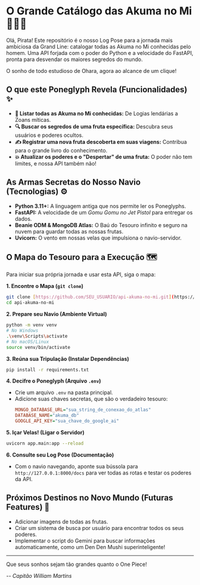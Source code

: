 # O Grande Catálogo das Akuma no Mi 🍎🏴‍☠️

Olá, Pirata! Este repositório é o nosso Log Pose para a jornada mais ambiciosa da Grand Line: catalogar todas as Akuma no Mi conhecidas pelo homem. Uma API forjada com o poder do Python e a velocidade do FastAPI, pronta para desvendar os maiores segredos do mundo.

O sonho de todo estudioso de Ohara, agora ao alcance de um clique!

## O que este Poneglyph Revela (Funcionalidades) ✨

* **📜 Listar todas as Akuma no Mi conhecidas:** De Logias lendárias a Zoans míticas.
* **🔍 Buscar os segredos de uma fruta específica:** Descubra seus usuários e poderes ocultos.
* **✍️ Registrar uma nova fruta descoberta em suas viagens:** Contribua para o grande livro do conhecimento.
* **💥 Atualizar os poderes e o "Despertar" de uma fruta:** O poder não tem limites, e nossa API também não!

## As Armas Secretas do Nosso Navio (Tecnologias) ⚙️

* **Python 3.11+:** A linguagem antiga que nos permite ler os Poneglyphs.
* **FastAPI:** A velocidade de um *Gomu Gomu no Jet Pistol* para entregar os dados.
* **Beanie ODM & MongoDB Atlas:** O Baú do Tesouro infinito e seguro na nuvem para guardar todas as nossas frutas.
* **Uvicorn:** O vento em nossas velas que impulsiona o navio-servidor.

## O Mapa do Tesouro para a Execução 🗺️

Para iniciar sua própria jornada e usar esta API, siga o mapa:

**1. Encontre o Mapa (`git clone`)**
   ```bash
   git clone [https://github.com/SEU_USUARIO/api-akuma-no-mi.git](https://github.com/SEU_USUARIO/api-akuma-no-mi.git)
   cd api-akuma-no-mi
   ```

**2. Prepare seu Navio (Ambiente Virtual)**
   ```bash
   python -m venv venv
   # No Windows
   .\venv\Scripts\activate
   # No macOS/Linux
   source venv/bin/activate
   ```

**3. Reúna sua Tripulação (Instalar Dependências)**
   ```bash
   pip install -r requirements.txt
   ```

**4. Decifre o Poneglyph (Arquivo `.env`)**
   - Crie um arquivo `.env` na pasta principal.
   - Adicione suas chaves secretas, que são o verdadeiro tesouro:
     ```ini
     MONGO_DATABASE_URL="sua_string_de_conexao_do_atlas"
     DATABASE_NAME="akuma_db"
     GOOGLE_API_KEY="sua_chave_do_google_ai"
     ```

**5. Içar Velas! (Ligar o Servidor)**
   ```bash
   uvicorn app.main:app --reload
   ```

**6. Consulte seu Log Pose (Documentação)**
   - Com o navio navegando, aponte sua bússola para `http://127.0.0.1:8000/docs` para ver todas as rotas e testar os poderes da API.

## Próximos Destinos no Novo Mundo (Futuras Features) 🌊

* Adicionar imagens de todas as frutas.
* Criar um sistema de busca por usuário para encontrar todos os seus poderes.
* Implementar o script do Gemini para buscar informações automaticamente, como um Den Den Mushi superinteligente!

---

Que seus sonhos sejam tão grandes quanto o One Piece!

-- *Capitão William Martins*
